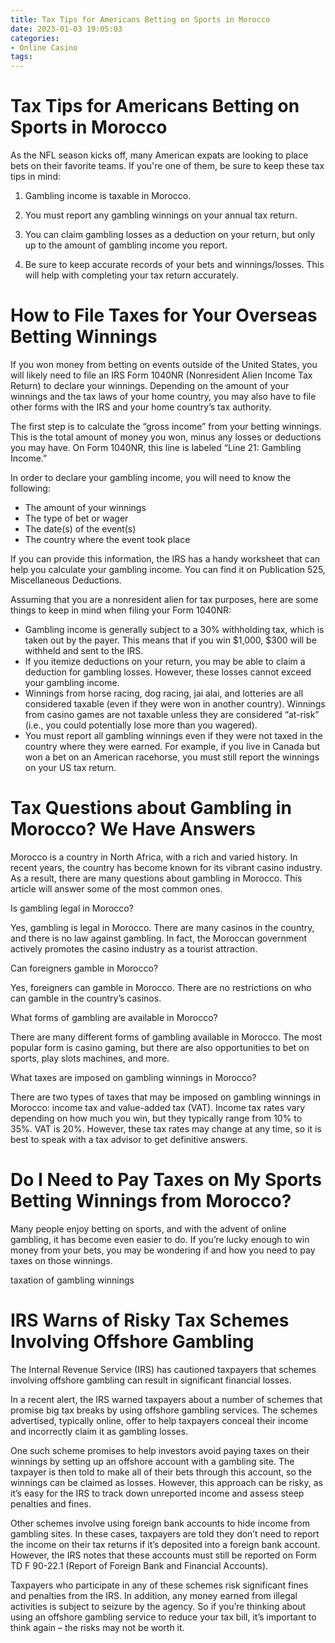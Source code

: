 ```yaml
---
title: Tax Tips for Americans Betting on Sports in Morocco 
date: 2023-01-03 19:05:03
categories:
- Online Casino
tags:
---
```



#  Tax Tips for Americans Betting on Sports in Morocco 

As the NFL season kicks off, many American expats are looking to place bets on their favorite teams. If you're one of them, be sure to keep these tax tips in mind:

1. Gambling income is taxable in Morocco.

2. You must report any gambling winnings on your annual tax return.

3. You can claim gambling losses as a deduction on your return, but only up to the amount of gambling income you report.

4. Be sure to keep accurate records of your bets and winnings/losses. This will help with completing your tax return accurately.

#  How to File Taxes for Your Overseas Betting Winnings 

If you won money from betting on events outside of the United States, you will likely need to file an IRS Form 1040NR (Nonresident Alien Income Tax Return) to declare your winnings. Depending on the amount of your winnings and the tax laws of your home country, you may also have to file other forms with the IRS and your home country’s tax authority.

The first step is to calculate the “gross income” from your betting winnings. This is the total amount of money you won, minus any losses or deductions you may have. On Form 1040NR, this line is labeled “Line 21: Gambling Income.”

In order to declare your gambling income, you will need to know the following:
- The amount of your winnings 
- The type of bet or wager 
- The date(s) of the event(s) 
- The country where the event took place 

If you can provide this information, the IRS has a handy worksheet that can help you calculate your gambling income. You can find it on Publication 525, Miscellaneous Deductions. 

Assuming that you are a nonresident alien for tax purposes, here are some things to keep in mind when filing your Form 1040NR: 
- Gambling income is generally subject to a 30% withholding tax, which is taken out by the payer. This means that if you win $1,000, $300 will be withheld and sent to the IRS. 
- If you itemize deductions on your return, you may be able to claim a deduction for gambling losses. However, these losses cannot exceed your gambling income. 
- Winnings from horse racing, dog racing, jai alai, and lotteries are all considered taxable (even if they were won in another country). Winnings from casino games are not taxable unless they are considered “at-risk” (i.e., you could potentially lose more than you wagered). 
- You must report all gambling winnings even if they were not taxed in the country where they were earned. For example, if you live in Canada but won a bet on an American racehorse, you must still report the winnings on your US tax return.

#  Tax Questions about Gambling in Morocco? We Have Answers 

Morocco is a country in North Africa, with a rich and varied history. In recent years, the country has become known for its vibrant casino industry. As a result, there are many questions about gambling in Morocco. This article will answer some of the most common ones.

Is gambling legal in Morocco?

Yes, gambling is legal in Morocco. There are many casinos in the country, and there is no law against gambling. In fact, the Moroccan government actively promotes the casino industry as a tourist attraction.

Can foreigners gamble in Morocco?

Yes, foreigners can gamble in Morocco. There are no restrictions on who can gamble in the country’s casinos.

What forms of gambling are available in Morocco?

There are many different forms of gambling available in Morocco. The most popular form is casino gaming, but there are also opportunities to bet on sports, play slots machines, and more.

What taxes are imposed on gambling winnings in Morocco?

There are two types of taxes that may be imposed on gambling winnings in Morocco: income tax and value-added tax (VAT). Income tax rates vary depending on how much you win, but they typically range from 10% to 35%. VAT is 20%. However, these tax rates may change at any time, so it is best to speak with a tax advisor to get definitive answers.

#  Do I Need to Pay Taxes on My Sports Betting Winnings from Morocco? 

Many people enjoy betting on sports, and with the advent of online gambling, it has become even easier to do. If you’re lucky enough to win money from your bets, you may be wondering if and how you need to pay taxes on those winnings.

 taxation of gambling winnings

#  IRS Warns of Risky Tax Schemes Involving Offshore Gambling

The Internal Revenue Service (IRS) has cautioned taxpayers that schemes involving offshore gambling can result in significant financial losses.

In a recent alert, the IRS warned taxpayers about a number of schemes that promise big tax breaks by using offshore gambling services. The schemes advertised, typically online, offer to help taxpayers conceal their income and incorrectly claim it as gambling losses.

One such scheme promises to help investors avoid paying taxes on their winnings by setting up an offshore account with a gambling site. The taxpayer is then told to make all of their bets through this account, so the winnings can be claimed as losses. However, this approach can be risky, as it’s easy for the IRS to track down unreported income and assess steep penalties and fines.

Other schemes involve using foreign bank accounts to hide income from gambling sites. In these cases, taxpayers are told they don’t need to report the income on their tax returns if it’s deposited into a foreign bank account. However, the IRS notes that these accounts must still be reported on Form TD F 90-22.1 (Report of Foreign Bank and Financial Accounts).

Taxpayers who participate in any of these schemes risk significant fines and penalties from the IRS. In addition, any money earned from illegal activities is subject to seizure by the agency. So if you’re thinking about using an offshore gambling service to reduce your tax bill, it’s important to think again – the risks may not be worth it.
